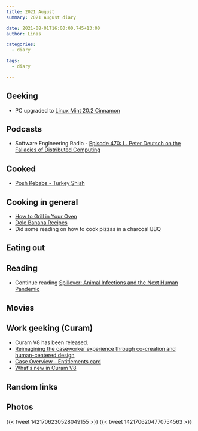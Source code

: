 ```yaml
---
title: 2021 August
summary: 2021 August diary

date: 2021-08-01T16:00:00.745+13:00
author: Linas

categories:
  - diary

tags:
  - diary

---
```


## Geeking

* PC upgraded to [Linux Mint 20.2 Cinnamon](https://www.linuxmint.com/rel_uma_cinnamon_whatsnew.php) 

## Podcasts

* Software Engineering Radio - [Episode 470: L. Peter Deutsch on the Fallacies of Distributed Computing](https://www.se-radio.net/2021/07/episode-470-l-peter-deutsch-on-the-fallacies-of-distributed-computing/)

## Cooked

* [Posh Kebabs - Turkey Shish](https://www.cooked.com/uk/authors/Quadrille-Publishing/Posh-Kebabs/Poultry-kebabs/Turkey-shish-recipe)

## Cooking in general

* [How to Grill in Your Oven](https://www.wikihow.com/Grill-in-Your-Oven)
* [Dole Banana Recipes](https://www.dolenz.co.nz/recipes/bananas)
* Did some reading on how to cook pizzas in a charcoal BBQ

## Eating out



## Reading

* Continue reading [Spillover: Animal Infections and the Next Human Pandemic](https://www.goodreads.com/book/show/17573681-spillover)

## Movies


## Work geeking (Curam)

* Curam V8 has been released. 
* [Reimagining the caseworker experience through co-creation and human-centered design](https://www.ibm.com/blogs/watson-health/reimagining-caseworker-experience/)
* [Case Overview - Entitlements card](https://www.ibm.com/docs/en/spm/8.0.0?topic=overview-customizing-data-sources-entitlements-card)
* [What's new in Curam V8](https://www.ibm.com/docs/en/spm/8.0.0?topic=wn-whats-new-in-cram-social-program-management-800)

## Random links

 
## Photos

{{< tweet 1421706230528049155 >}}
{{< tweet 1421706204770754563 >}}


